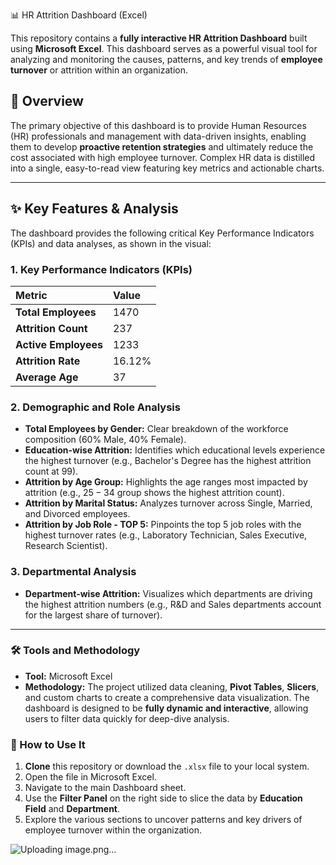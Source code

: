
 📊 HR Attrition Dashboard (Excel)

This repository contains a **fully interactive HR Attrition Dashboard** built using **Microsoft Excel**. This dashboard serves as a powerful visual tool for analyzing and monitoring the causes, patterns, and key trends of **employee turnover** or attrition within an organization.

## 🌟 Overview

The primary objective of this dashboard is to provide Human Resources (HR) professionals and management with data-driven insights, enabling them to develop **proactive retention strategies** and ultimately reduce the cost associated with high employee turnover. Complex HR data is distilled into a single, easy-to-read view featuring key metrics and actionable charts.

---

## ✨ Key Features & Analysis

The dashboard provides the following critical Key Performance Indicators (KPIs) and data analyses, as shown in the visual:

### 1. Key Performance Indicators (KPIs)

| Metric | Value |
| :--- | :--- |
| **Total Employees** | $1470$ |
| **Attrition Count** | $237$ |
| **Active Employees** | $1233$ |
| **Attrition Rate** | $16.12\%$ |
| **Average Age** | $37$ |

### 2. Demographic and Role Analysis

* **Total Employees by Gender:** Clear breakdown of the workforce composition ($60\%$ Male, $40\%$ Female).
* **Education-wise Attrition:** Identifies which educational levels experience the highest turnover (e.g., Bachelor's Degree has the highest attrition count at 99).
* **Attrition by Age Group:** Highlights the age ranges most impacted by attrition (e.g., $25-34$ group shows the highest attrition count).
* **Attrition by Marital Status:** Analyzes turnover across Single, Married, and Divorced employees.
* **Attrition by Job Role - TOP 5:** Pinpoints the top 5 job roles with the highest turnover rates (e.g., Laboratory Technician, Sales Executive, Research Scientist).

### 3. Departmental Analysis

* **Department-wise Attrition:** Visualizes which departments are driving the highest attrition numbers (e.g., R\&D and Sales departments account for the largest share of turnover).

---

### 🛠️ Tools and Methodology

* **Tool:** Microsoft Excel
* **Methodology:** The project utilized data cleaning, **Pivot Tables**, **Slicers**, and custom charts to create a comprehensive data visualization. The dashboard is designed to be **fully dynamic and interactive**, allowing users to filter data quickly for deep-dive analysis.

### 🚀 How to Use It

1.  **Clone** this repository or download the `.xlsx` file to your local system.
2.  Open the file in Microsoft Excel.
3.  Navigate to the main Dashboard sheet.
4.  Use the **Filter Panel** on the right side to slice the data by **Education Field** and **Department**.
5.  Explore the various sections to uncover patterns and key drivers of employee turnover within the organization.

   ![Uploading image.png…]()



